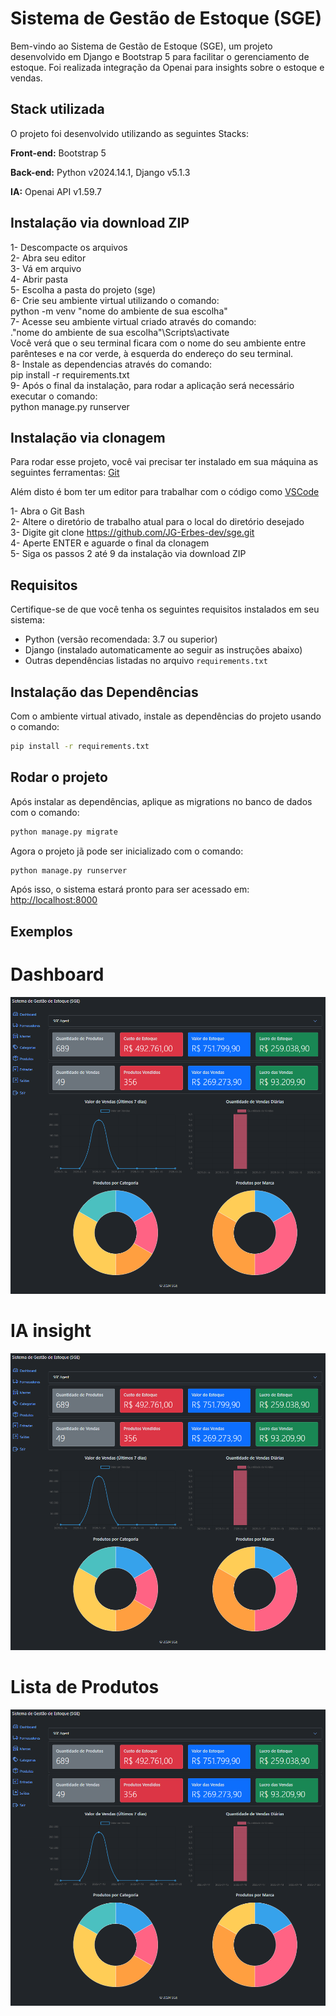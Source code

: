 # Sistema de Gestão de Estoque (SGE)

Bem-vindo ao Sistema de Gestão de Estoque (SGE), um projeto desenvolvido em Django e Bootstrap 5 para facilitar o gerenciamento de estoque.
Foi realizada integração da Openai para insights sobre o estoque e vendas.

## Stack utilizada

O projeto foi desenvolvido utilizando as seguintes Stacks:

**Front-end:** Bootstrap 5 

**Back-end:** Python v2024.14.1, Django v5.1.3

**IA:** Openai API v1.59.7

## Instalação via download ZIP

1- Descompacte os arquivos<br>
2- Abra seu editor<br>
3- Vá em arquivo<br>
4- Abrir pasta<br>
5- Escolha a pasta do projeto (sge)<br>
6- Crie seu ambiente virtual utilizando o comando:<br>
    python -m venv "nome do ambiente de sua escolha"<br>
7- Acesse seu ambiente virtual criado através do comando:<br>
    .\"nome do ambiente de sua escolha"\Scripts\activate<br>
Você verá que o seu terminal ficara com o nome do seu ambiente entre parênteses e na cor verde, à esquerda do endereço do seu terminal.<br>
8- Instale as dependencias através do comando:<br>
    pip install -r requirements.txt<br>
9- Após o final da instalação, para rodar a aplicação será necessário executar o comando:<br>
    python manage.py runserver<br>

## Instalação via clonagem

Para rodar esse projeto, você vai precisar ter instalado em sua máquina as seguintes ferramentas:
[Git](https://git-scm.com)

Além disto é bom ter um editor para trabalhar com o código como [VSCode](https://code.visualstudio.com/)

1- Abra o Git Bash<br>
2- Altere o diretório de trabalho atual para o local do diretório desejado<br>
3- Digite git clone https://github.com/JG-Erbes-dev/sge.git<br>
4- Aperte ENTER e aguarde o final da clonagem<br>
5- Siga os passos 2 até 9 da instalação via download ZIP<br>

## Requisitos

Certifique-se de que você tenha os seguintes requisitos instalados em seu sistema:

- Python (versão recomendada: 3.7 ou superior)
- Django (instalado automaticamente ao seguir as instruções abaixo)
- Outras dependências listadas no arquivo `requirements.txt`


## Instalação das Dependências

Com o ambiente virtual ativado, instale as dependências do projeto usando o comando:
```bash
pip install -r requirements.txt
```


## Rodar o projeto

Após instalar as dependências, aplique as migrations no banco de dados com o comando:
```bash
python manage.py migrate
```

Agora o projeto jã pode ser inicializado com o comando:
```bash
python manage.py runserver
```

Após isso, o sistema estará pronto para ser acessado em:
[http://localhost:8000](http://localhost:8000)

## Exemplos

# Dashboard
![alt text](images/home1.png)

# IA insight
![alt text](images/home1.png)

# Lista de Produtos
![alt text](images/home1.png)